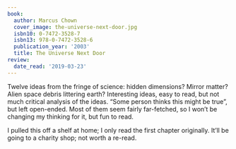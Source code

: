 ```yaml
---
book:
  author: Marcus Chown
  cover_image: the-universe-next-door.jpg
  isbn10: 0-7472-3528-7
  isbn13: 978-0-7472-3528-6
  publication_year: '2003'
  title: The Universe Next Door
review:
  date_read: '2019-03-23'
---
```


Twelve ideas from the fringe of science: hidden dimensions? Mirror matter? Alien space debris littering earth? Interesting ideas, easy to read, but not much critical analysis of the ideas. “Some person thinks this might be true”, but left open-ended. Most of them seem fairly far-fetched, so I won’t be changing my thinking for it, but fun to read.

I pulled this off a shelf at home; I only read the first chapter originally. It’ll be going to a charity shop; not worth a re-read.
